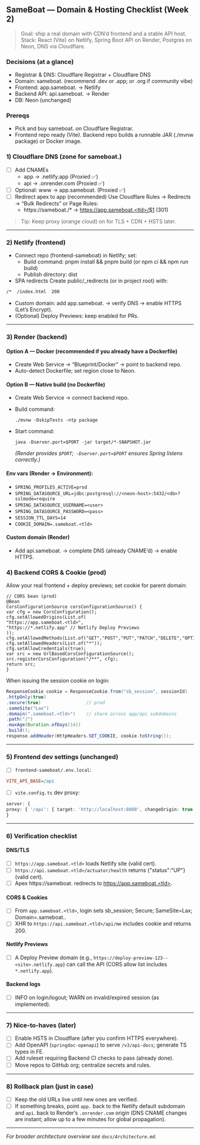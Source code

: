 ## SameBoat — Domain & Hosting Checklist (Week 2)

>Goal: ship a real domain with CDN’d frontend and a stable API host.
>Stack: React (Vite) on Netlify, Spring Boot API on Render, Postgres on Neon, DNS via Cloudflare.

### Decisions (at a glance)
- Registrar & DNS: Cloudflare Registrar + Cloudflare DNS
- Domain: sameboat.<tld> (recommend .dev or .app; or .org if community vibe)
- Frontend: app.sameboat.<tld> → Netlify
- Backend API: api.sameboat.<tld> → Render
- DB: Neon (unchanged)

### Prereqs
- Pick <tld> and buy sameboat.<tld> on Cloudflare Registrar.
- Frontend repo ready (Vite). Backend repo builds a runnable JAR (./mvnw package) or Docker image.

### 1) Cloudflare DNS (zone for sameboat.<tld>)
- [ ] Add CNAMEs
  -  app → <your-site>.netlify.app (Proxied ✅)
  -  api → <your-service>.onrender.com (Proxied ✅)
- [ ] Optional: www → app.sameboat.<tld> (Proxied ✅)
- [ ] Redirect apex to app (recommended)
  Use Cloudflare Rules → Redirects → “Bulk Redirects” or Page Rules:
  - https://sameboat.<tld>/* → https://app.sameboat.<tld>/$1 (301)

>Tip: Keep proxy (orange cloud) on for TLS + CDN + HSTS later.

---
### 2) Netlify (frontend)

- Connect repo (frontend-sameboat) in Netlify; set:
  -  Build command: pnpm install && pnpm build (or npm ci && npm run build)
  -  Publish directory: dist
- SPA redirects
Create public/_redirects (or in project root) with:

```bash
/*  /index.html  200
```
- Custom domain: add app.sameboat.<tld> → verify DNS → enable HTTPS (Let’s Encrypt).
- (Optional) Deploy Previews: keep enabled for PRs.

---

### 3) Render (backend)

#### Option A — Docker (recommended if you already have a Dockerfile)
- Create Web Service → “Blueprint/Docker” → point to backend repo.
- Auto-detect Dockerfile; set region close to Neon.

#### Option B — Native build (no Dockerfile)
- Create Web Service → connect backend repo.
- Build command:

  `./mvnw -DskipTests -ntp package`
- Start command:

  `java -Dserver.port=$PORT -jar target/*-SNAPSHOT.jar`

  _(Render provides `$PORT`;` -Dserver.port=$PORT` ensures Spring listens correctly.)_

#### Env vars (Render → Environment):
- `SPRING_PROFILES_ACTIVE=prod`
- `SPRING_DATASOURCE_URL=jdbc:postgresql://<neon-host>:5432/<db>?sslmode=require`
- `SPRING_DATASOURCE_USERNAME=<user>`
- `SPRING_DATASOURCE_PASSWORD=<pass>`
- `SESSION_TTL_DAYS=14`
- `COOKIE_DOMAIN=.sameboat.<tld>`

#### Custom domain (Render)
- Add api.sameboat.<tld> → complete DNS (already CNAME’d) → enable HTTPS.

### 4) Backend CORS & Cookie (prod)

Allow your real frontend + deploy previews; set cookie for parent domain:
```text
// CORS bean (prod)
@Bean
CorsConfigurationSource corsConfigurationSource() {
var cfg = new CorsConfiguration();
cfg.setAllowedOrigins(List.of(
"https://app.sameboat.<tld>",
"https://*.netlify.app" // Netlify Deploy Previews
));
cfg.setAllowedMethods(List.of("GET","POST","PUT","PATCH","DELETE","OPTIONS"));
cfg.setAllowedHeaders(List.of("*"));
cfg.setAllowCredentials(true);
var src = new UrlBasedCorsConfigurationSource();
src.registerCorsConfiguration("/**", cfg);
return src;
}
```
When issuing the session cookie on login:
```java
ResponseCookie cookie = ResponseCookie.from("sb_session", sessionId)
.httpOnly(true)
.secure(true)                 // prod
.sameSite("Lax")
.domain(".sameboat.<tld>")    // share across app/api subdomains
.path("/")
.maxAge(Duration.ofDays(14))
.build();
response.addHeader(HttpHeaders.SET_COOKIE, cookie.toString());
```

---

### 5) Frontend dev settings (unchanged)

- [ ] `frontend-sameboat/.env.local`:
```ini
VITE_API_BASE=/api
```
- [ ] `vite.config.ts` dev proxy:
```ts
server: {
proxy: { '/api': { target: 'http://localhost:8080', changeOrigin: true } }
}
```

---

### 6) Verification checklist

#### DNS/TLS
- [ ] `https://app.sameboat.<tld>` loads Netlify site (valid cert).
- [ ] `https://api.sameboat.<tld>/actuator/health` returns {"status":"UP"} (valid cert).
- [ ] Apex https://sameboat.<tld> redirects to https://app.sameboat.<tld>.

#### CORS & Cookies
- [ ] From `app.sameboat.<tld>`, login sets sb_session; Secure; SameSite=Lax; Domain=.sameboat.<tld>.
- [ ] XHR to `https://api.sameboat.<tld>/api/me` includes cookie and returns 200.

#### Netlify Previews
- [ ] A Deploy Preview domain (e.g., `https://deploy-preview-123--<site>.netlify.app`) can call the API (CORS allow list includes `*.netlify.app`).

#### Backend logs
- [ ] INFO on login/logout; WARN on invalid/expired session (as implemented).

---

### 7) Nice-to-haves (later)
- [ ] Enable HSTS in Cloudflare (after you confirm HTTPS everywhere).
- [ ] Add OpenAPI (`springdoc-openapi`) to serve `/v3/api-docs`; generate TS types in FE.
- [ ] Add ruleset requiring Backend CI checks to pass (already done).
- [ ] Move repos to GitHub org; centralize secrets and rules.

---

### 8) Rollback plan (just in case)
- [ ] Keep the old URLs live until new ones are verified.
- [ ] If something breaks, point `app.` back to the Netlify default subdomain and `api`. back to Render’s `.onrender.com` origin (DNS CNAME changes are instant; allow up to a few minutes for global propagation).

---
_For broader architecture overview see `docs/Architecture.md`._